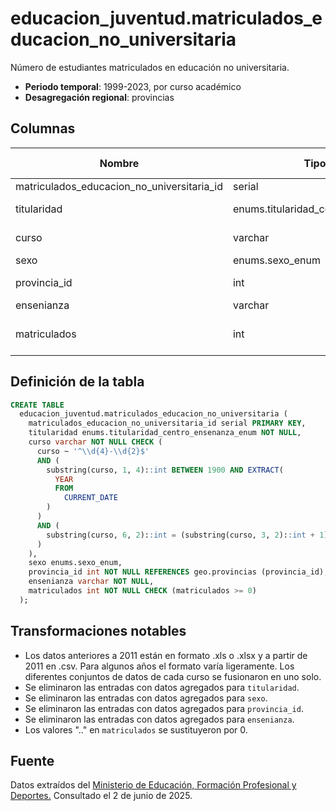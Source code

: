 # educacion_juventud.matriculados_educacion_no_universitaria

Número de estudiantes matriculados en educación no universitaria.

- **Periodo temporal**: 1999-2023, por curso académico
- **Desagregación regional**: provincias

## Columnas

| Nombre | Tipo de dato | Es Nullable | Descripción |
| --- | --- | --- | --- |
| matriculados_educacion_no_universitaria_id | serial | NO | primary key |
| titularidad | enums.titularidad_centro_ensenanza_enum | NO | 'Privado' o 'Público' |
| curso | varchar | NO | curso académico |
| sexo | enums.sexo_enum | YES | sexo |
| provincia_id | int | NO | referencia a geo.provincias |
| ensenianza | varchar | NO | enseñanza |
| matriculados | int | NO | número de estudiantes matriculados |

## Definición de la tabla

```sql
CREATE TABLE
  educacion_juventud.matriculados_educacion_no_universitaria (
    matriculados_educacion_no_universitaria_id serial PRIMARY KEY,
    titularidad enums.titularidad_centro_ensenanza_enum NOT NULL,
    curso varchar NOT NULL CHECK (
      curso ~ '^\\d{4}-\\d{2}$'
      AND (
        substring(curso, 1, 4)::int BETWEEN 1900 AND EXTRACT(
          YEAR
          FROM
            CURRENT_DATE
        )
      )
      AND (
        substring(curso, 6, 2)::int = (substring(curso, 3, 2)::int + 1) % 100
      )
    ),
    sexo enums.sexo_enum,
    provincia_id int NOT NULL REFERENCES geo.provincias (provincia_id),
    ensenianza varchar NOT NULL,
    matriculados int NOT NULL CHECK (matriculados >= 0)
  );
```

## Transformaciones notables

- Los datos anteriores a 2011 están en formato .xls o .xlsx y a partir de 2011 en .csv. Para algunos años el formato varía ligeramente. Los diferentes conjuntos de datos de cada curso se fusionaron en uno solo.
- Se eliminaron las entradas con datos agregados para `titularidad`.
- Se eliminaron las entradas con datos agregados para `sexo`.
- Se eliminaron las entradas con datos agregados para `provincia_id`.
- Se eliminaron las entradas con datos agregados para `ensenianza`.
- Los valores ".." en `matriculados` se sustituyeron por 0.

## Fuente

Datos extraídos del <a href="https://www.educacionfpydeportes.gob.es/ca/servicios-al-ciudadano/estadisticas/no-universitaria/alumnado/matriculado.html" target="_blank">Ministerio de Educación, Formación Profesional y Deportes.</a>
Consultado el 2 de junio de 2025.
